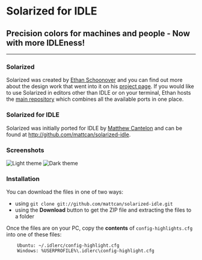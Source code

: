# Solarized for IDLE

## Precision colors for machines and people - **Now with more IDLEness!**

---

### Solarized

Solarized was created by [Ethan Schoonover][ES] and you can find out more
about the design work that went into it on his [project page][ES-solarized]. If
you would like to use Solarized in editors other than IDLE or on your terminal,
Ethan hosts the [main repository][SolarizedRepo] which combines all the available
ports in one place.

### Solarized for IDLE

Solarized was initially ported for IDLE by [Matthew Cantelon][MC] and can be
found at <http://github.com/mattcan/solarized-idle>.

### Screenshots

![Light theme][LightImg]
![Dark theme][DarkImg]

### Installation

You can download the files in one of two ways:

* using `git clone git://github.com/mattcan/solarized-idle.git`
* using the **Download** button to get the ZIP file and extracting the files to
  a folder

Once the files are on your PC, copy the **contents** of `config-highlights.cfg` into one of
these files:

		Ubuntu: ~/.idlerc/config-highlight.cfg
		Windows: %USERPROFILE%\.idlerc\config-highlight.cfg
			
[ES]: http://ethanschoonover.com
[ES-Solarized]: http://ethanschoonover.com/solarized
[SolarizedRepo]: https://github.com/altercation/solarized
[MC]: http://matthewcantelon.ca
[LightImg]: https://github.com/mattcan/solarized-gedit/raw/master/img/solarized_light.png
[DarkImg]: https://github.com/mattcan/solarized-gedit/raw/master/img/solarized_dark.png